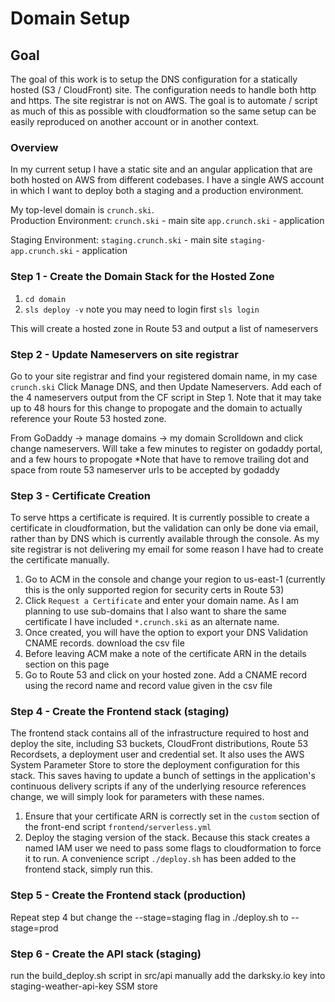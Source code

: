 # Domain Setup

## Goal
The goal of this work is to setup the DNS configuration for a statically hosted (S3 / CloudFront) site.  The configuration needs
to handle both http and https.  The site registrar is not on AWS.  The goal is to automate / script as much of this as possible with
 cloudformation so the same setup can be easily reproduced on another account or in another context.

### Overview
In my current setup I have a static site and an angular application that are both hosted on AWS from different codebases.
I have a single AWS account in which I want to deploy both a staging and a production environment.

My top-level domain is `crunch.ski`.  
Production Environment:
`crunch.ski` - main site
`app.crunch.ski` - application

Staging Environment:
`staging.crunch.ski` - main site
`staging-app.crunch.ski` - application

### Step 1 - Create the Domain Stack for the Hosted Zone
 1. `cd domain`
 2. `sls deploy -v` note you may need to login first `sls login`

This will create a hosted zone in Route 53 and output a list of nameservers

### Step 2 - Update Nameservers on site registrar
Go to your site registrar and find your registered domain name, in my case `crunch.ski`
Click Manage DNS, and then Update Nameservers.  Add each of the 4 nameservers output from the CF script in Step 1.
Note that it may take up to 48 hours for this change to propogate and the domain to actually reference your Route 53 hosted zone.

From GoDaddy -> manage domains -> my domain
Scrolldown and click change nameservers.  Will take a few minutes to register on godaddy portal, and a few hours to propogate
*Note that have to remove trailing dot and space from route 53 nameserver urls to be accepted by godaddy

### Step 3 - Certificate Creation
To serve https a certificate is required.  It is currently possible to create a certificate in cloudformation, but the validation 
can only be done via email, rather than by DNS which is currently available through the console.  As my site registrar is not delivering my email for some reason I have had to create the certificate manually.
1. Go to ACM in the console and change your region to us-east-1 (currently this is the only supported region for security certs in Route 53)
2. Click `Request a Certificate` and enter your domain name.  As I am planning to use sub-domains that I also want to share the same certificate I have
included `*.crunch.ski` as an alternate name.
3. Once created, you will have the option to export your DNS Validation CNAME records.  download the csv file
4. Before leaving ACM make a note of the certificate ARN in the details section on this page
5. Go to Route 53 and click on your hosted zone.  Add a CNAME record using the record name and record value given in the csv file

### Step 4 - Create the Frontend stack (staging)
The frontend stack contains all of the infrastructure required to host and deploy the site, including S3 buckets, CloudFront distributions,
Route 53 Recordsets, a deployment user and credential set.  It also uses the AWS System Parameter Store to store the deployment configuration
for this stack.  This saves having to update a bunch of settings in the application's continuous delivery scripts if any of the underlying resource references change,
we will simply look for parameters with these names.
1. Ensure that your certificate ARN is correctly set in the `custom` section of the front-end script `frontend/serverless.yml`
2. Deploy the staging version of the stack.  Because this stack creates a named IAM user we need to pass some flags to cloudformation to force it to run.
A convenience script `./deploy.sh` has been added to the frontend stack, simply run this.

### Step 5 - Create the Frontend stack (production)
Repeat step 4 but change the --stage=staging flag in ./deploy.sh to --stage=prod

### Step 6 - Create the API stack (staging)

run the build_deploy.sh script in src/api
manually add the darksky.io key into staging-weather-api-key SSM store
